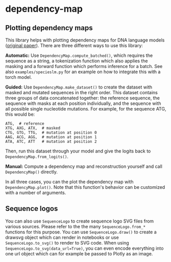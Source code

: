 # dependency-map

## Plotting dependency maps
This library helps with plotting dependency maps for DNA language models ([original paper](https://github.com/gagneurlab/dependencies_DNALM)).
There are three different ways to use this library:

**Automatic:** Use `DependencyMap.compute_batched()`, which requires the sequence as a string, a tokenization function which also applies the masking and a forward function which performs inference for a batch.
See also `examples/specieslm.py` for an example on how to integrate this with a torch model.

**Guided:** Use `DependencyMap.make_dataset()` to create the dataset with masked and mutated sequences in the right order.
This dataset contains three groups of data concatenated together: the reference sequence, the sequence with masks at each position individually, and the sequence with all possible single nucleotide mutations.
For example, for the sequence ATG, this would be:
```
ATG,  # reference
XTG, AXG, ATX,  # masked
CTG, GTG, TTG,  # mutation at position 0
AAG, ACG, AGG,  # mutation at position 1
ATA, ATC, ATT   # mutation at position 2
```
Then, run this dataset through your model and give the logits back to `DependencyMap.from_logits()`.

**Manual:** Compute a dependency map and reconstruction yourself and call `DependencyMap()` directly.

In all three cases, you can the plot the dependency map with `DependencyMap.plot()`.
Note that this function's behavior can be customized with a number of arguments.

## Sequence logos
You can also use `SequenceLogo` to create sequence logo SVG files from various sources.
Please refer to the the many `SequenceLogo.from_*` functions for this purpose.
You can use `SequenceLogo.draw()` to create a drawsvg object which can render in notebooks or use `SequenceLogo.to_svg()` to render to SVG code.
When using `SequenceLogo.to_svg(data_url=True)`, you can even encode everything into one url object which can for example be passed to Plotly as an image.
